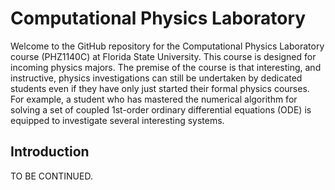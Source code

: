 # Computational Physics Laboratory
Welcome to the GitHub repository for the Computational Physics Laboratory course (PHZ1140C) at Florida State University. This course is designed for incoming physics majors. The premise of the course is that interesting, and instructive, physics investigations can still be undertaken by dedicated students even if they have only just started their formal physics courses. For example, a student who has mastered the numerical algorithm for solving a set of coupled 1st-order ordinary differential equations (ODE) is equipped to investigate several interesting systems.

## Introduction
TO BE CONTINUED.
